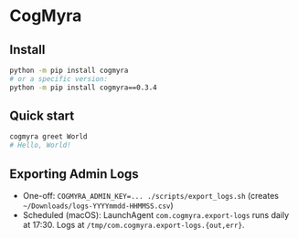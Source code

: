 # CogMyra

## Install

```bash
python -m pip install cogmyra
# or a specific version:
python -m pip install cogmyra==0.3.4
```

## Quick start

```bash
cogmyra greet World
# Hello, World!
```

## Exporting Admin Logs
- One-off: `COGMYRA_ADMIN_KEY=... ./scripts/export_logs.sh` (creates `~/Downloads/logs-YYYYmmdd-HHMMSS.csv`)
- Scheduled (macOS): LaunchAgent `com.cogmyra.export-logs` runs daily at 17:30. Logs at `/tmp/com.cogmyra.export-logs.{out,err}`.

